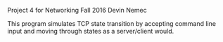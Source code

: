 Project 4 for Networking Fall 2016
Devin Nemec

This program simulates TCP state transition by accepting command
line input and moving through states as a server/client would.

